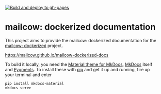 [![Build and deploy to gh-pages](https://github.com/mailcow/mailcow-dockerized-docs/actions/workflows/gh-pages.yml/badge.svg)](https://github.com/mailcow/mailcow-dockerized-docs/actions/workflows/gh-pages.yml)

# mailcow: dockerized documentation

This project aims to provide the mailcow: dockerized documentation for the [mailcow: dockerized](https://github.com/mailcow/mailcow-dockerized) project.

https://mailcow.github.io/mailcow-dockerized-docs

To build it locally, you need the [Material theme for MkDocs](https://squidfunk.github.io/mkdocs-material/), [MkDocs](https://www.mkdocs.org/) itself and [Pygments](http://pygments.org/). To install these with [pip](https://pip.pypa.io/en/stable/) and get it up and running, fire up your terminal and enter

```
pip install mkdocs-material
mkdocs serve
```